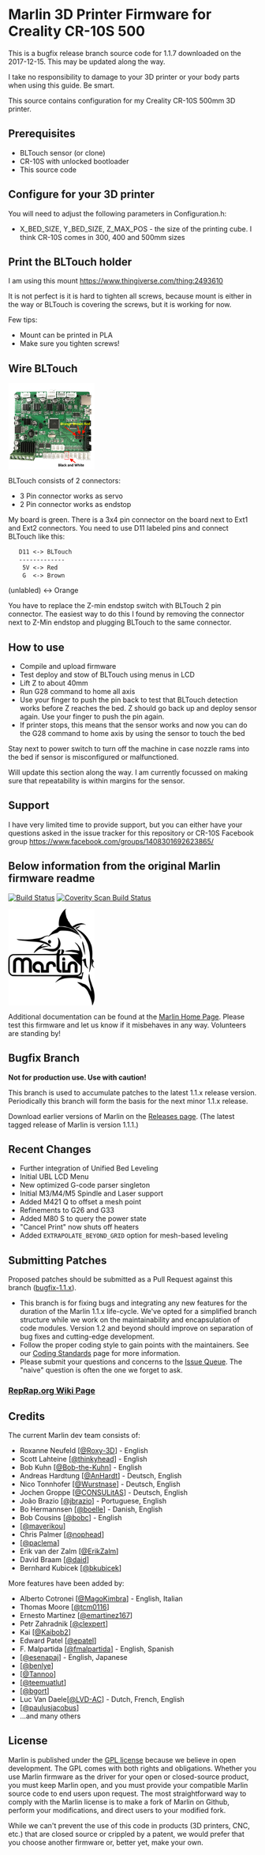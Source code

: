 # Marlin 3D Printer Firmware for Creality CR-10S 500

This is a bugfix release branch source code for 1.1.7 downloaded on the 2017-12-15. This may be updated along the way.

I take no responsibility to damage to your 3D printer or your body parts when using this guide. Be smart.

This source contains configuration for my Creality CR-10S 500mm 3D printer.

## Prerequisites

- BLTouch sensor (or clone)
- CR-10S with unlocked bootloader
- This source code

## Configure for your 3D printer

You will need to adjust the following parameters in Configuration.h:

- X_BED_SIZE, Y_BED_SIZE, Z_MAX_POS - the size of the printing cube. I think CR-10S comes in 300, 400 and 500mm sizes

## Print the BLTouch holder

I am using this mount https://www.thingiverse.com/thing:2493610

It is not perfect is it is hard to tighten all screws, because mount is either in the way or BLTouch is covering the screws, but it is working for now.

Few tips:

- Mount can be printed in PLA
- Make sure you tighten screws!

## Wire BLTouch

<img align="top" width=175 src="buildroot/share/pixmaps/cr-10s/main-board.png" />

BLTouch consists of 2 connectors:

- 3 Pin connector works as servo
- 2 Pin connector works as endstop

My board is green. There is a 3x4 pin connector on the board next to Ext1 and Ext2 connectors. You need to use D11 labeled pins and connect BLTouch like this:

       D11 <-> BLTouch
       -------------
        5V <-> Red
        G  <-> Brown 
(unlabled) <-> Orange

You have to replace the Z-min endstop switch with BLTouch 2 pin connector. The easiest way to do this I found by removing the connector next to Z-Min endstop and plugging BLTouch to the same connector.

## How to use

- Compile and upload firmware
- Test deploy and stow of BLTouch using menus in LCD
- Lift Z to about 40mm
- Run G28 command to home all axis
- Use your finger to push the pin back to test that BLTouch detection works before Z reaches the bed. Z should go back up and deploy sensor again. Use your finger to push the pin again.
- If printer stops, this means that the sensor works and now you can do the G28 command to home axis by using the sensor to touch the bed 

Stay next to power switch to turn off the machine in case nozzle rams into the bed if sensor is misconfigured or malfunctioned.

Will update this section along the way. I am currently focussed on making sure that repeatability is within margins for the sensor.

## Support

I have very limited time to provide support, but you can either have your questions asked in the issue tracker for this repository or CR-10S Facebook group https://www.facebook.com/groups/1408301692623865/

## Below information from the original Marlin firmware readme

[![Build Status](https://travis-ci.org/MarlinFirmware/Marlin.svg?branch=RCBugFix)](https://travis-ci.org/MarlinFirmware/Marlin)
[![Coverity Scan Build Status](https://scan.coverity.com/projects/2224/badge.svg)](https://scan.coverity.com/projects/2224)

<img align="top" width=175 src="buildroot/share/pixmaps/logo/marlin-250.png" />

Additional documentation can be found at the [Marlin Home Page](http://marlinfw.org/).
Please test this firmware and let us know if it misbehaves in any way. Volunteers are standing by!

## Bugfix Branch

__Not for production use. Use with caution!__

This branch is used to accumulate patches to the latest 1.1.x release version. Periodically this branch will form the basis for the next minor 1.1.x release.

Download earlier versions of Marlin on the [Releases page](https://github.com/MarlinFirmware/Marlin/releases). (The latest tagged release of Marlin is version 1.1.1.)

## Recent Changes
- Further integration of Unified Bed Leveling
- Initial UBL LCD Menu
- New optimized G-code parser singleton
- Initial M3/M4/M5 Spindle and Laser support
- Added M421 Q to offset a mesh point
- Refinements to G26 and G33
- Added M80 S to query the power state
- "Cancel Print" now shuts off heaters
- Added `EXTRAPOLATE_BEYOND_GRID` option for mesh-based leveling

## Submitting Patches

Proposed patches should be submitted as a Pull Request against this branch ([bugfix-1.1.x](https://github.com/MarlinFirmware/Marlin/tree/bugfix-1.1.x)).

- This branch is for fixing bugs and integrating any new features for the duration of the Marlin 1.1.x life-cycle. We've opted for a simplified branch structure while we work on the maintainability and encapsulation of code modules. Version 1.2 and beyond should improve on separation of bug fixes and cutting-edge development.
- Follow the proper coding style to gain points with the maintainers. See our [Coding Standards](http://marlinfw.org/docs/development/coding_standards.html) page for more information.
- Please submit your questions and concerns to the [Issue Queue](https://github.com/MarlinFirmware/Marlin/issues). The "naive" question is often the one we forget to ask.

### [RepRap.org Wiki Page](http://reprap.org/wiki/Marlin)

## Credits

The current Marlin dev team consists of:
 - Roxanne Neufeld [[@Roxy-3D](https://github.com/Roxy-3D)] - English
 - Scott Lahteine [[@thinkyhead](https://github.com/thinkyhead)] - English
 - Bob Kuhn [[@Bob-the-Kuhn](https://github.com/Bob-the-Kuhn)] - English
 - Andreas Hardtung [[@AnHardt](https://github.com/AnHardt)] - Deutsch, English
 - Nico Tonnhofer [[@Wurstnase](https://github.com/Wurstnase)] - Deutsch, English
 - Jochen Groppe [[@CONSULitAS](https://github.com/CONSULitAS)] - Deutsch, English
 - João Brazio [[@jbrazio](https://github.com/jbrazio)] - Portuguese, English
 - Bo Hermannsen [[@boelle](https://github.com/boelle)] - Danish, English
 - Bob Cousins [[@bobc](https://github.com/bobc)] - English
 - [[@maverikou](https://github.com/maverikou)]
 - Chris Palmer [[@nophead](https://github.com/nophead)]
 - [[@paclema](https://github.com/paclema)]
 - Erik van der Zalm [[@ErikZalm](https://github.com/ErikZalm)]
 - David Braam [[@daid](https://github.com/daid)]
 - Bernhard Kubicek [[@bkubicek](https://github.com/bkubicek)]

More features have been added by:
 - Alberto Cotronei [[@MagoKimbra](https://github.com/MagoKimbra)] - English, Italian
 - Thomas Moore [[@tcm0116](https://github.com/tcm0116)]
 - Ernesto Martinez [[@emartinez167](https://github.com/emartinez167)]
 - Petr Zahradnik [[@clexpert](https://github.com/clexpert)]
 - Kai [[@Kaibob2](https://github.com/Kaibob2)]
 - Edward Patel [[@epatel](https://github.com/epatel)]
 - F. Malpartida [[@fmalpartida](https://github.com/fmalpartida)] - English, Spanish
 - [[@esenapaj](https://github.com/esenapaj)] - English, Japanese
 - [[@benlye](https://github.com/benlye)]
 - [[@Tannoo](https://github.com/Tannoo)]
 - [[@teemuatlut](https://github.com/teemuatlut)]
 - [[@bgort](https://github.com/bgort)]
 - Luc Van Daele[[@LVD-AC](https://github.com/LVD-AC)] - Dutch, French, English
 - [[@paulusjacobus](https://github.com/paulusjacobus)]
 - ...and many others

## License

Marlin is published under the [GPL license](/LICENSE) because we believe in open development. The GPL comes with both rights and obligations. Whether you use Marlin firmware as the driver for your open or closed-source product, you must keep Marlin open, and you must provide your compatible Marlin source code to end users upon request. The most straightforward way to comply with the Marlin license is to make a fork of Marlin on Github, perform your modifications, and direct users to your modified fork.

While we can't prevent the use of this code in products (3D printers, CNC, etc.) that are closed source or crippled by a patent, we would prefer that you choose another firmware or, better yet, make your own.
